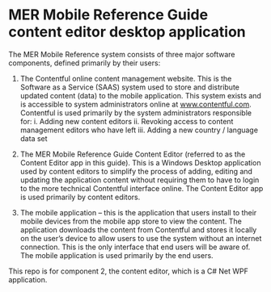 # MER Mobile Reference Guide content editor desktop application

The MER Mobile Reference system consists of three major software components, defined primarily by their users:
1.	The Contentful online content management website.  This is the Software as a Service (SAAS) system used to store and distribute updated content (data) to the mobile application.  This system exists and is accessible to system administrators online at www.contentful.com.  Contentful is used primarily by the system administrators responsible for:
  i.	Adding new content editors
  ii.	Revoking access to content management editors who have left
  iii.	Adding a new country / language data set

2.	The MER Mobile Reference Guide Content Editor (referred to as the Content Editor app in this guide).  This is a Windows Desktop application used by content editors to simplify the process of adding, editing and updating the application content without requiring them to have to login to the more technical Contentful interface online.  The Content Editor app is used primarily by content editors.

3.	The mobile application – this is the application that users install to their mobile devices from the mobile app store to view the content.  The application downloads the content from Contentful and stores it locally on the user’s device to allow users to use the system without an internet connection.  This is the only interface that end users will be aware of.  The mobile application is used primarily by the end users.

This repo is for component 2, the content editor, which is a C# Net WPF application.
